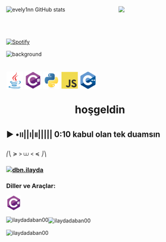 #          
![evely1nn GitHub stats](https://github-readme-stats.vercel.app/api/?username=ilaydadaban00&show_icons=false&title_color=8b658b&icon_color=8b658b&text_color=8b658b&bg_color=000)
<img width="40%" align="right" src="https://count.getloli.com/get/@:ilaydadaban00?theme=rule34"> 

<br>
<div>
  
#

<a href="https://open.spotify.com/user/mWj8N7D_OlsbDgtQx5GW"><img src="https://spotify-now-playing-carol42.vercel.app/api/spotify" alt=" Spotify" ></a>


<img width="50%" align="center" src="https://cdn.pfps.gg/banners/4173-girl-with-a-sword-banner.gif" alt="background">

#

<img width="9%" align="center" src="https://raw.githubusercontent.com/devicons/devicon/master/icons/java/java-original.svg" alt="background">
<img width="9%" align="center" src="https://raw.githubusercontent.com/devicons/devicon/master/icons/csharp/csharp-original.svg" alt="background">
<img width="9%" align="center" src="https://raw.githubusercontent.com/devicons/devicon/master/icons/python/python-original.svg" alt="background">
<img width="9%" align="center" src="https://raw.githubusercontent.com/devicons/devicon/master/icons/javascript/javascript-original.svg" alt="background">
<img width="9%" align="center" src="https://raw.githubusercontent.com/devicons/devicon/master/icons/cplusplus/cplusplus-original.svg" alt="background">

#




<h1 align="center">hoşgeldin</h1>
<h2>▶︎ •၊၊||၊|။||||| 0:10 kabul olan tek duamsın</h2>
⎛⎝ ≽  >  ⩊   < ≼ ⎠⎞


<h3 align="ig takip ettt:</h3>
<p align="left">
<a href="https://instagram.com/dbn.ilayda" target="blank"><img align="center" src="https://raw.githubusercontent.com/rahuldkjain/github-profile-readme-generator/master/src/images/icons/Social/instagram.svg" alt="dbn.ilayda" height="30" width="40" /></a>
</p>

<h3 align="left">Diller ve Araçlar:</h3>
<p align="left"> <a href="https://www.w3schools.com/cs/" target="_blank" rel="noreferrer"> <img src="https://raw.githubusercontent.com/devicons/devicon/master/icons/csharp/csharp-original.svg" alt="csharp" width="40" height="40"/> </a> </p>

<p><img align="left" src="https://github-readme-stats.vercel.app/api/top-langs?username=ilaydadaban00&show_icons=true&locale=tr&layout=compact" alt="ilaydadaban00" /></p>

<p> <img align="center" src="https://github-readme-stats.vercel.app/api?username=ilaydadaban00&show_icons=true&locale=tr" alt="ilaydadaban00" /></p>

<p><img align="center" src="https://github-readme-streak-stats.herokuapp.com/?user=ilaydadaban00&" alt="ilaydadaban00" /></p>
